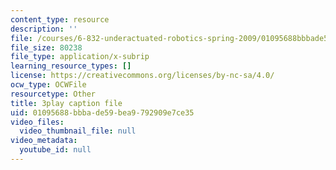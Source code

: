 ```yaml
---
content_type: resource
description: ''
file: /courses/6-832-underactuated-robotics-spring-2009/01095688bbbade59bea9792909e7ce35_4kB94UDwJ0M.srt
file_size: 80238
file_type: application/x-subrip
learning_resource_types: []
license: https://creativecommons.org/licenses/by-nc-sa/4.0/
ocw_type: OCWFile
resourcetype: Other
title: 3play caption file
uid: 01095688-bbba-de59-bea9-792909e7ce35
video_files:
  video_thumbnail_file: null
video_metadata:
  youtube_id: null
---
```

